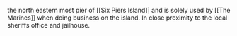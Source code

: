 the north eastern most pier of [[Six Piers Island]] and is solely used by [[The Marines]] when doing business on the island. In close proximity to the local sheriffs office and jailhouse.

